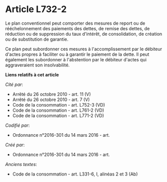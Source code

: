 # Article L732-2

Le plan conventionnel peut comporter des mesures de report ou de rééchelonnement des paiements des dettes, de remise des
dettes, de réduction ou de suppression du taux d'intérêt, de consolidation, de création ou de substitution de garantie.

Ce plan peut subordonner ces mesures à l'accomplissement par le débiteur d'actes propres à faciliter ou à garantir le
paiement de la dette. Il peut également les subordonner à l'abstention par le débiteur d'actes qui aggraveraient son
insolvabilité.

**Liens relatifs à cet article**

_Cité par_:

  - Arrêté du 26 octobre 2010 - art. 11 (V)
  - Arrêté du 26 octobre 2010 - art. 7 (V)
  - Code de la consommation - art. L752-3 (VD)
  - Code de la consommation - art. L761-2 (VD)
  - Code de la consommation - art. L771-2 (VD)

_Codifié par_:

  - Ordonnance n°2016-301 du 14 mars 2016 - art.

_Créé par_:

  - Ordonnance n°2016-301 du 14 mars 2016 - art.

_Anciens textes_:

  - Code de la consommation - art. L331-6, I, alinéas 2 et 3 (Ab)
